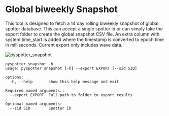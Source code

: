 # Global biweekly Snapshot

This tool is designed to fetch a 14 day rolling biweekly snapshot of global spotter database. This can accept a single spotter id or can simply take the export folder to create the global snapshot CSV file. An extra column with system:time_start is added where the timestamp is converted to epoch time in milliseconds. Current export only includes wave data.

![pyspotter_snapshot](https://github.com/open-oceans/pyspotter/assets/6677629/7875c21e-6e84-41e7-b246-7ccaa84d18ef)

```
pyspotter snapshot -h
usage: pyspotter snapshot [-h] --export EXPORT [--sid SID]

options:
  -h, --help       show this help message and exit

Required named arguments.:
  --export EXPORT  Full path to folder to export results

Optional named arguments:
  --sid SID        Spotter ID
```
